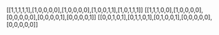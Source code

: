 [[1,1,1,1,1],[1,0,0,0,0],[1,0,0,0,0],[1,0,0,1,1],[1,0,1,1,1]]
[[1,1,1,0,0],[1,0,0,0,0],[0,0,0,0,0],[0,0,0,0,1],[0,0,0,0,1]]
[[0,0,1,0,1],[0,1,1,0,1],[0,1,0,0,1],[0,0,0,0,0],[0,0,0,0,0]]